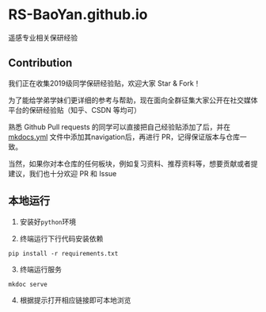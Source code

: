 # RS-BaoYan.github.io
遥感专业相关保研经验

## Contribution
我们正在收集2019级同学保研经验贴，欢迎大家 Star & Fork！

为了能给学弟学妹们更详细的参考与帮助，现在面向全群征集大家公开在社交媒体平台的保研经验贴（知乎、CSDN 等均可）

熟悉 Github Pull requests 的同学可以直接把自己经验贴添加了后，并在 [mkdocs.yml](https://github.com/RS-BaoYan/RS-BaoYan.github.io/blob/3236de721fea71a63df289901de12c0d115c0005/mkdocs.yml#L81) 文件中添加其navigation后，再进行 PR，记得保证版本与仓库一致。

当然，如果你对本仓库的任何板块，例如复习资料、推荐资料等，想要贡献或者提建议，我们也十分欢迎 PR 和 Issue

## 本地运行
1. 安装好`python`环境

2. 终端运行下行代码安装依赖
``` shell
pip install -r requirements.txt
```

3. 终端运行服务
``` shell
mkdoc serve
```
4. 根据提示打开相应链接即可本地浏览
